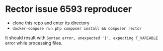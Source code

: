 # Rector issue 6593 reproducer

- clone this repo and enter its directory
- `docker-compose run php composer install && composer rector`

It should result with `Syntax error, unexpected '}', expecting T_VARIABLE` error while processing files.
